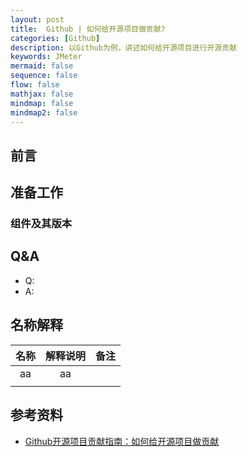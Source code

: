 ```yaml
---
layout: post
title:  Github | 如何给开源项目做贡献?
categories: [Github]
description: 以Github为例，讲述如何给开源项目进行开源贡献
keywords: JMeter
mermaid: false
sequence: false
flow: false
mathjax: false
mindmap: false
mindmap2: false
---
```


## 前言 <br>


## 准备工作
### 组件及其版本


  
## Q&A
- Q: 
- A:



## 名称解释

| 名称 | 解释说明 |  备注   | 
|:--:|:----:|:-----:|
| aa |  aa  |  |
|    |      |  |







## 参考资料
- [Github开源项目贡献指南：如何给开源项目做贡献](https://blog.csdn.net/weixin_34050427/article/details/92720070)